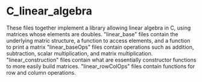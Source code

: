 # C_linear_algebra

These files together implement a library allowing linear algebra in C, using matrices whose elements are doubles.
"linear_base" files contain the underlying matric structure, a function to access elements, and a function to print a matrix
"linear_baseOps" files contain operations such as addition, subtraction, scalar multiplication, and matrix multiplication.
"linear_construction" files contain what are essentially constructor functions to more easily build matrices.
"linear_rowColOps" files contain functions for row and column operations.
